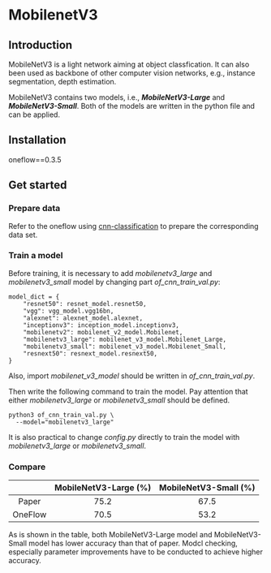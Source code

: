# MobilenetV3

## Introduction

MobileNetV3 is a light network aiming at object classfication. It can also been used as backbone of other computer vision networks, e.g., instance segmentation, depth estimation.

MobileNetV3 contains two models, i.e., ***MobileNetV3-Large*** and ***MobileNetV3-Small***. Both of the models are written in the python file and can be applied.

## Installation

oneflow==0.3.5

## Get started

### Prepare data

Refer to the oneflow using [cnn-classification](https://github.com/Oneflow-Inc/OneFlow-Benchmark/tree/master/Classification/cnns) to prepare the corresponding data set.

### Train a model 

Before training, it is necessary to add *mobilenetv3_large* and *mobilenetv3_small* model by changing part *of_cnn_train_val.py*:

```
model_dict = {
    "resnet50": resnet_model.resnet50,
    "vgg": vgg_model.vgg16bn,
    "alexnet": alexnet_model.alexnet,
    "inceptionv3": inception_model.inceptionv3,
    "mobilenetv2": mobilenet_v2_model.Mobilenet,
    "mobilenetv3_large": mobilenet_v3_model.Mobilenet_Large,
    "mobilenetv3_small": mobilenet_v3_model.Mobilenet_Small,
    "resnext50": resnext_model.resnext50,
}
```
Also, import *mobilenet_v3_model* should be written in *of_cnn_train_val.py*.

Then write the following command to train the model. Pay attention that either *mobilenetv3_large* or *mobilenetv3_small* should be defined.

```
python3 of_cnn_train_val.py \
  --model="mobilenetv3_large"
```

It is also practical to change *config.py* directly to train the model with *mobilenetv3_large* or *mobilenetv3_small*.

### Compare

|         | MobileNetV3-Large (%) | MobileNetV3-Small (%) |
| :------: | :----------------:  | :------------------: |
|  Paper  |         75.2        |         67.5        |
| OneFlow |         70.5       |       53.2

 
As is shown in the table, both MobileNetV3-Large model and MobileNetV3-Small model has lower accuracy than that of paper.
Modcl checking, especially parameter improvements have to be conducted to achieve higher accuracy.
